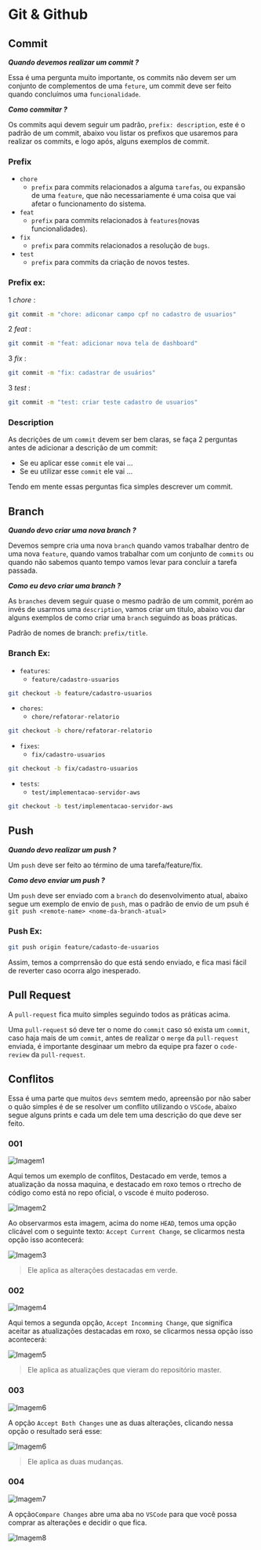 # Git & Github


## Commit

***Quando devemos realizar um commit ?***

Essa é uma pergunta muito importante, os commits não devem ser um conjunto de complementos de uma `feture`,
um commit deve ser feito quando concluímos uma `funcionalidade`.

***Como commitar ?***

Os commits aqui devem seguir um padrão, `prefix: description`, este é o padrão de um commit, abaixo vou listar os prefixos que usaremos para realizar os commits, e logo após, alguns exemplos de commit.

### Prefix

* `chore`
  * `prefix` para commits relacionados a alguma `tarefas`, ou expansão de uma `feature`, que não necessariamente é uma coisa que vai afetar o funcionamento do sistema.
* `feat`
  * `prefix` para commits relacionados à `features`(novas funcionalidades).
* `fix`
  * `prefix` para commits relacionados a resolução de `bugs`.
* `test`
  * `prefix` para commits da criação de novos testes.
  
### Prefix ex:

1 *chore* :
```bash
git commit -m "chore: adiconar campo cpf no cadastro de usuarios"
```
2 *feat* :
```bash
git commit -m "feat: adicionar nova tela de dashboard"
```
3 *fix* :
```bash
git commit -m "fix: cadastrar de usuários"
```
3 *test* :
```bash
git commit -m "test: criar teste cadastro de usuarios"
```

### Description

As decrições de um `commit` devem ser bem claras, se faça 2 perguntas antes de adicionar a descrição de um commit:

* Se eu aplicar esse `commit` ele vai ...
* Se eu utilizar esse `commit` ele vai ...

Tendo em mente essas perguntas fica simples descrever um commit.

## Branch

***Quando devo criar uma nova branch ?***

Devemos sempre cria uma nova `branch` quando vamos trabalhar dentro de uma nova `feature`, quando vamos trabalhar com um conjunto de `commits` ou quando não sabemos quanto tempo vamos levar para concluir a tarefa passada.

***Como eu devo criar uma branch ?***

As `branches` devem seguir quase o mesmo padrão de um commit, porém ao invés de usarmos uma `description`, vamos criar um titulo, abaixo vou dar alguns exemplos de como criar uma `branch` seguindo as boas práticas.

Padrão de nomes de branch: `prefix/title`.

### Branch Ex:

* `features`:
  * `feature/cadastro-usuarios`
```bash
git checkout -b feature/cadastro-usuarios
```
* `chores`:
  * `chore/refatorar-relatorio`
```bash
git checkout -b chore/refatorar-relatorio
```
* `fixes`:
  * `fix/cadastro-usuarios`
```bash
git checkout -b fix/cadastro-usuarios
```
* `tests`:
  * `test/implementacao-servidor-aws`
```bash
git checkout -b test/implementacao-servidor-aws
```

## Push

***Quando devo realizar um push ?***

Um `push` deve ser feito ao término de uma tarefa/feature/fix.

***Como devo enviar um push ?***

Um `push` deve ser enviado com a `branch` do desenvolvimento atual, abaixo segue um exemplo de envio de `push`, mas o padrão de envio de um psuh é `git push <remote-name> <nome-da-branch-atual>`

### Push Ex:

```bash
git push origin feature/cadasto-de-usuarios
```

Assim, temos a comprrensão do que está sendo enviado, e fica masi fácil de reverter caso ocorra algo inesperado.


## Pull Request

A `pull-request` fica muito simples seguindo todos as práticas acima.

Uma `pull-request` só deve ter o nome do `commit` caso só exista um `commit`, caso haja mais de um `commit`,
antes de realizar o `merge` da `pull-request` enviada, é importante desginaar um mebro da equipe pra fazer o `code-review` da `pull-request`.


## Conflitos

Essa é uma parte que muitos `devs` semtem medo, apreensão por não saber o quão simples é de se resolver um conflito utilizando o `VSCode`, abaixo segue alguns prints e cada um dele tem uma descrição do que deve ser feito.

### 001

![Imagem1](https://i.imgur.com/UNP0zcb.png)

Aqui temos um exemplo de conflitos,
Destacado em verde, temos a atualização da nossa maquina, e destacado em roxo temos o rtrecho de código como está no repo oficial, o vscode é muito poderoso.

![Imagem2](https://i.imgur.com/6aQ3vpo.png)

Ao observarmos esta imagem, acima do nome `HEAD`, temos uma opção clicável com o seguinte texto: `Accept Current Change`, se clicarmos nesta opção isso acontecerá:

![Imagem3](https://i.imgur.com/8BQaEii.png)


> Ele aplica as alterações destacadas em verde.

### 002

![Imagem4](https://i.imgur.com/ZdNkCjo.png)

Aqui temos a segunda opção, `Accept Incomming Change`, que significa aceitar as atualizações destacadas em roxo, se clicarmos nessa opção isso acontecerá:

![Imagem5](https://i.imgur.com/WSaZh6z.png)

> Ele aplica as atualizações que vieram do repositório master.


### 003

![Imagem6](https://i.imgur.com/NVpZOF0.png)

A opção `Accept Both Changes` une as duas alterações, clicando nessa opção  o resultado será esse:

![Imagem6](https://i.imgur.com/oYmkkd9.png)

> Ele aplica as duas mudanças.

### 004

![Imagem7](https://i.imgur.com/mwpmvkN.png)

A opção`Compare Changes` abre uma aba no `VSCode` para que você possa comprar as alterações e decidir o que fica.

![Imagem8](https://i.imgur.com/zcOZGHR.png)